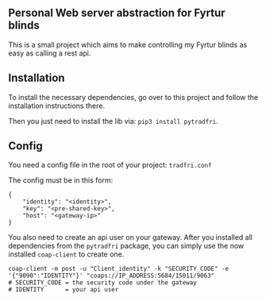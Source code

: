 ## Personal Web server abstraction for Fyrtur blinds

This is a small project which aims to make controlling my Fyrtur blinds as easy as calling a rest api.

## Installation

To install the necessary dependencies, go over to this project and follow the installation instructions there.

Then you just need to install the lib via: `pip3 install pytradfri`.

## Config

You need a config file in the root of your project: `tradfri.conf`

The config must be in this form:

```
{
    "identity": "<identity>",
    "key": "<pre-shared-key>",
    "host": "<gateway-ip>"
}
```

You also need to create an api user on your gateway. After you installed all dependencies from the `pytradfri` package, 
you can simply use the now installed `coap-client` to create one.

```
coap-client -m post -u "Client_identity" -k "SECURITY_CODE" -e '{"9090":"IDENTITY"}' "coaps://IP_ADDRESS:5684/15011/9063"
# SECURITY_CODE = the security code under the gateway
# IDENTITY      = your api user
```
